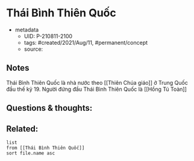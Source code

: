 ---
---

# Thái Bình Thiên Quốc

- metadata
	- UID: P-210811-2100
	- tags: #created/2021/Aug/11, #permanent/concept 
	- source: 

## Notes
Thái Bình Thiên Quốc là nhà nước theo [[Thiên Chúa giáo]] ở Trung Quốc đầu thế kỷ 19. Người đứng đầu Thái Bình Thiên Quốc là [[Hồng Tú Toàn]]

## Questions & thoughts:


## Related:
```dataview
list
from [[Thái Bình Thiên Quốc]]
sort file.name asc
```